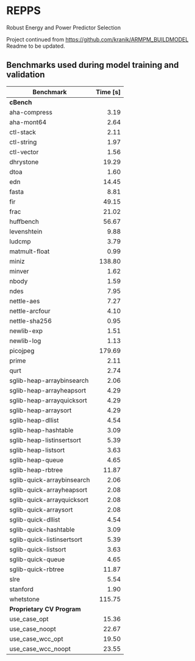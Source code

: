 # REPPS
Robust Energy and Power Predictor Selection

Project continued from https://github.com/kranik/ARMPM_BUILDMODEL
Readme to be updated.

## Benchmarks used during model training and validation

| Benchmark                  | Time [s] |
|----------------------------|---------:|
| **cBench**                 |          |
| aha-compress               |     3.19 |
| aha-mont64                 |     2.64 |
| ctl-stack                  |     2.11 |
| ctl-string                 |     1.97 |
| ctl-vector                 |     1.56 |
| dhrystone                  |    19.29 |
| dtoa                       |     1.60 |
| edn                        |    14.45 |
| fasta                      |     8.81 |
| fir                        |    49.15 |
| frac                       |    21.02 |
| huffbench                  |    56.67 |
| levenshtein                |     9.88 |
| ludcmp                     |     3.79 |
| matmult-float              |     0.99 |
| miniz                      |   138.80 |
| minver                     |     1.62 |
| nbody                      |     1.59 |
| ndes                       |     7.95 |
| nettle-aes                 |     7.27 |
| nettle-arcfour             |     4.10 |
| nettle-sha256              |     0.95 |
| newlib-exp                 |     1.51 |
| newlib-log                 |     1.13 |
| picojpeg                   |   179.69 |
| prime                      |     2.11 |
| qurt                       |     2.74 |
| sglib-heap-arraybinsearch  |     2.06 |
| sglib-heap-arrayheapsort   |     4.29 |
| sglib-heap-arrayquicksort  |     4.29 |
| sglib-heap-arraysort       |     4.29 |
| sglib-heap-dllist          |     4.54 |
| sglib-heap-hashtable       |     3.09 |
| sglib-heap-listinsertsort  |     5.39 |
| sglib-heap-listsort        |     3.63 |
| sglib-heap-queue           |     4.65 |
| sglib-heap-rbtree          |    11.87 |
| sglib-quick-arraybinsearch |     2.06 |
| sglib-quick-arrayheapsort  |     2.08 |
| sglib-quick-arrayquicksort |     2.08 |
| sglib-quick-arraysort      |     2.08 |
| sglib-quick-dllist         |     4.54 |
| sglib-quick-hashtable      |     3.09 |
| sglib-quick-listinsertsort |     5.39 |
| sglib-quick-listsort       |     3.63 |
| sglib-quick-queue          |     4.65 |
| sglib-quick-rbtree         |    11.87 |
| slre                       |     5.54 |
| stanford                   |     1.90 |
| whetstone                  |   115.75 |
| **Proprietary CV Program** |          |
| use\_case\_opt             |    15.36 |
| use\_case\_noopt           |    22.67 |
| use\_case\_wcc\_opt        |    19.50 | 
| use\_case\_wcc\_noopt      |    23.55 |
